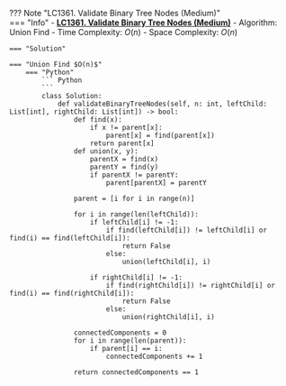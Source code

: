 ??? Note "LC1361. Validate Binary Tree Nodes (Medium)"    
    === "Info"
        - **<a href="https://leetcode-cn.com/problems/validate-binary-tree-nodes/" target="_blank">LC1361. Validate Binary Tree Nodes (Medium)</a>**
        - Algorithm: Union Find
        - Time Complexity: $O(n)$
        - Space Complexity: $O(n)$

    === "Solution"

    === "Union Find $O(n)$"
        === "Python"
            ``` Python            
            ```
            class Solution:
                def validateBinaryTreeNodes(self, n: int, leftChild: List[int], rightChild: List[int]) -> bool:
                    def find(x):
                        if x != parent[x]:
                            parent[x] = find(parent[x])
                        return parent[x]
                    def union(x, y):
                        parentX = find(x)
                        parentY = find(y)
                        if parentX != parentY:
                            parent[parentX] = parentY

                    parent = [i for i in range(n)]

                    for i in range(len(leftChild)):
                        if leftChild[i] != -1:
                            if find(leftChild[i]) != leftChild[i] or find(i) == find(leftChild[i]):
                                return False
                            else:
                                union(leftChild[i], i)

                        if rightChild[i] != -1:
                            if find(rightChild[i]) != rightChild[i] or find(i) == find(rightChild[i]):
                                return False
                            else:
                                union(rightChild[i], i)
                        
                    connectedComponents = 0
                    for i in range(len(parent)):
                        if parent[i] == i:
                            connectedComponents += 1

                    return connectedComponents == 1